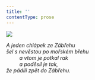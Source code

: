 ```yaml
---
title: ''
contentType: prose
---
```


![](../Images/105.jpg)

_A jeden chlápek ze Zábřehu  
šel s nevěstou po mořském břehu  
         a vtom je potkal rak  
         a poděsil je tak,  
že pádili zpět do Zábřehu._
